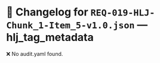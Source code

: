 # 📝 Changelog for `REQ-019-HLJ-Chunk_1-Item_5-v1.0.json` — **hlj_tag_metadata**

❌ No audit.yaml found.
